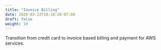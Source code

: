 ```yaml
---
title: "Invoice Billing"
date: 2020-03-22T10:18:20-07:00
draft: false
weight: 10
---
```


Transition from credit card to invoice based billing and payment for AWS services.
